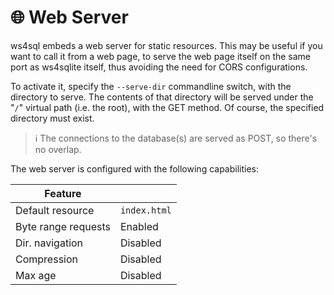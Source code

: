 # 🌐 Web Server

ws4sql embeds a web server for static resources. This may be useful if you want to call it from a web page, to serve
the web page itself on the same port as ws4sqlite itself, thus avoiding the need for CORS configurations.

To activate it, specify the `--serve-dir` commandline switch, with the directory to serve. The contents of that directory
will be served under the "`/`" virtual path (i.e. the root), with the GET method. Of course, the specified directory must
exist. 

> ℹ️ The connections to the database(s) are served as POST, so there's no overlap.

The web server is configured with the following capabilities:

| Feature             |              |
|---------------------|--------------|
| Default resource    | `index.html` |
| Byte range requests | Enabled      |
| Dir. navigation     | Disabled     |
| Compression         | Disabled     |
| Max age             | Disabled     |
